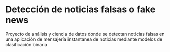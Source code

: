 # Detección de noticias falsas o fake news
Proyecto de análisis y ciencia de datos donde se detectan noticias falsas en una aplicación de mensajería instantanea de noticias mediante modelos de clasificación binaria
